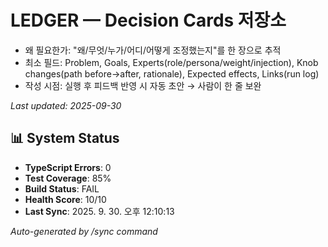 # LEDGER — Decision Cards 저장소

- 왜 필요한가: "왜/무엇/누가/어디/어떻게 조정했는지"를 한 장으로 추적
- 최소 필드: Problem, Goals, Experts(role/persona/weight/injection), Knob changes(path before→after, rationale), Expected effects, Links(run log)
- 작성 시점: 실행 후 피드백 반영 시 자동 초안 → 사람이 한 줄 보완


_Last updated: 2025-09-30_

## 📊 System Status

- **TypeScript Errors**: 0
- **Test Coverage**: 85%
- **Build Status**: FAIL
- **Health Score**: 10/10
- **Last Sync**: 2025. 9. 30. 오후 12:10:13

_Auto-generated by /sync command_
